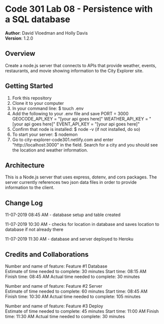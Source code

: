 # Code 301 Lab 08 - Persistence with a SQL database

**Author**: David Vloedman and Holly Davis  
**Version**: 1.2.0
<!-- (increment the patch/fix version number if you make more commits past your first submission) -->

## Overview
Create a node.js server that connects to APIs that provide weather, events, restaurants, and movie showing information to the City Explorer site. 

<!-- Provide a high level overview of what this application is and why you are building it, beyond the fact that it's an assignment for this class. (i.e. What's your problem domain?) -->

## Getting Started
<!-- What are the steps that a user must take in order to build this app on their own machine and get it running? -->
1. Fork this repository
2. Clone it to your computer
3. In your command line: $ touch .env
4. Add the following to your .env file and save
PORT = 3000
GEOCODE_API_KEY = "[your api goes here]"
WEATHER_API_KEY = "[your api goes here]"
EVENT_API_KEY = "[your api goes here]"
5. Confirm that node is installed: $ node -v (if not installed, do so)
6. To start your server: $ nodemon
7. Go to city-explorer-code301.netlify.com and enter "http://localhost:3000" in the field. Search for a city and you should see the location and weather information. 

## Architecture
<!-- Provide a detailed description of the application design. What technologies (languages, libraries, etc) you're using, and any other relevant design information. -->

This is a Node.js server that uses express, dotenv, and cors packages. The server currently references two json data files in order to provide information to the client. 

## Change Log

11-07-2019 08:45 AM - database setup and table created

11-07-2019 10:30 AM - checks for location in database and saves location to database if not already there

11-07-2019 11:30 AM - database and server deployed to Heroku


<!-- Use this area to document the iterative changes made to your application as each feature is successfully implemented. Use time stamps. Here's an examples:

01-01-2001 4:59pm - Application now has a fully-functional express server, with a GET route for the location resource.-->

## Credits and Collaborations
<!-- Give credit (and a link) to other people or resources that helped you build this application. -->


Number and name of feature: Feature #1 Database  
Estimate of time needed to complete: 30 minutes 
Start time: 08:15 AM
Finish time: 08:45 AM
Actual time needed to complete: 30 minutes

Number and name of feature: Feature #2 Server  
Estimate of time needed to complete: 60 minutes
Start time: 08:45 AM
Finish time: 10:30 AM
Actual time needed to complete: 105 minutes

Number and name of feature: Feature #3 Deploy  
Estimate of time needed to complete: 45 minutes
Start time: 11:00 AM
Finish time: 11:30 AM
Actual time needed to complete: 30 minutes